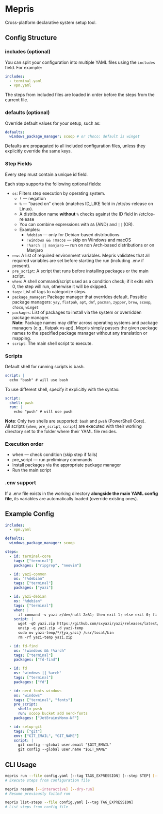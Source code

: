# Mepris

Cross-platform declarative system setup tool.

## Config Structure

### includes (optional)

You can split your configuration into multiple YAML files using the `includes` field. For example:

```yaml
includes:
  - terminal.yaml
  - vpn.yaml
```
The steps from included files are loaded in order before the steps from the current file.

### defaults (optional)

Override default values for your setup, such as:

```yaml
defaults:
  windows_package_manager: scoop # or choco; default is winget
```
Defaults are propagated to all included configuration files, unless they explicitly override the same keys.  

### Step Fields

Every step must contain a unique id field.

Each step supports the following optional fields:  
- `os`: Filters step execution by operating system.
  - `!` — negation
  - `%` — "based on" check (matches ID_LIKE field in /etc/os-release on Linux).
  - A distribution name **without** `%` checks against the ID field in /etc/os-release
  - You can combine expressions with `&&` (AND) and `||` (OR).
  - Examples:
    - `%debian` — only for Debian-based distributions
    - `!windows && !macos` — skip on Windows and macOS
    - `!%arch || manjaro` — run on non Arch-based distributions or on Manjaro
- `env`: A list of required environment variables.
Mepris validates that all required variables are set before starting the run (including .env if present).  
- `pre_script`: A script that runs before installing packages or the main script.
- `when`: A shell command/script used as a condition check; if it exits with 0, the step will run, otherwise it will be skipped.  
- `tags`: List of tags to categorize steps.
- `package_manager`: Package manager that overrides default. Possible package managers: `yay`, `flatpak`, `apt`, `dnf`, `pacman`, `zypper`,  `brew`, `scoop`, `choco`, `winget`
- `packages`: List of packages to install via the system or overridden package manager.  
**Note**: Package names may differ across operating systems and package managers (e.g., flatpak vs apt). Mepris simply passes the given package names to the specified package manager without any translation or mapping.
- `script`: The main shell script to execute.  

### Scripts

Default shell for running scripts is bash.

```yaml
script: |
  echo "bash" # will use bash
```

To use different shell, specify it explicitly with the syntax:

```yaml
script:
  shell: pwsh
  run: |
    echo "pwsh" # will use pwsh
```
**Note**: Only two shells are supported: `bash` and `pwsh` (PowerShell Core).  
All scripts (`when`, `pre_script`, `script`) are executed with their working directory set to the folder where their YAML file resides.

### Execution order
- when — check condition (skip step if fails)
- pre_script — run preliminary commands
- Install packages via the appropriate package manager
- Run the main script

### .env support

If a .env file exists in the working directory **alongside the main YAML config file**, its variables are automatically loaded (override existing ones).

## Example Config

```yaml
includes:
  - vpn.yaml

defaults:
  windows_package_manager: scoop

steps:
  - id: terminal-core
    tags: ["terminal"]
    packages: ["ripgrep", "neovim"]

  - id: yazi-common
    os: "!%debian"
    tags: ["terminal"]
    packages: ["yazi"]

  - id: yazi-debian
    os: "%debian"
    tags: ["terminal"]
    when: |
      if command -v yazi >/dev/null 2>&1; then exit 1; else exit 0; fi
    script: |
      wget -qO yazi.zip https://github.com/sxyazi/yazi/releases/latest/download/yazi-x86_64-unknown-linux-gnu.zip
      unzip -q yazi.zip -d yazi-temp
      sudo mv yazi-temp/*/{ya,yazi} /usr/local/bin
      rm -rf yazi-temp yazi.zip

  - id: fd-find
    os: "!windows && !%arch"
    tags: ["terminal"]
    packages: ["fd-find"]

  - id: fd
    os: "windows || %arch"
    tags: ["terminal"]
    packages: ["fd"]

  - id: nerd-fonts-windows
    os: "windows"
    tags: ["terminal", "fonts"]
    pre_script:
      shell: pwsh
      run: scoop bucket add nerd-fonts
    packages: ["JetBrainsMono-NF"]

  - id: setup-git
    tags: ["git"]
    env: ["GIT_EMAIL", "GIT_NAME"]
    script: |
      git config --global user.email "$GIT_EMAIL"
      git config --global user.name "$GIT_NAME"
```
## CLI Usage

```bash
mepris run --file config.yaml [--tag TAGS_EXPRESSION] [--step STEP] [--interactive] [--dry-run]  
# Execute steps from configuration file  

mepris resume [--interactive] [--dry-run]  
# Resume previously failed run

mepris list-steps --file config.yaml [--tag TAG_EXPRESSION]  
# List steps from config file  
```
